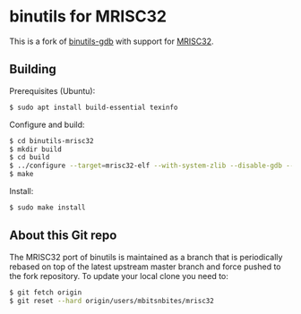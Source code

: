 # binutils for MRISC32

This is a fork of [binutils-gdb](https://sourceware.org/git/gitweb.cgi?p=binutils-gdb.git) with support for [MRISC32](https://github.com/mrisc32/mrisc32).

## Building

Prerequisites (Ubuntu):

```bash
$ sudo apt install build-essential texinfo
```

Configure and build:

```bash
$ cd binutils-mrisc32
$ mkdir build
$ cd build
$ ../configure --target=mrisc32-elf --with-system-zlib --disable-gdb --disable-sim
$ make
```

Install:

```bash
$ sudo make install
```

## About this Git repo

The MRISC32 port of binutils is maintained as a branch that is periodically rebased on top of the latest upstream master branch and force pushed to the fork repository. To update your local clone you need to:

```bash
$ git fetch origin
$ git reset --hard origin/users/mbitsnbites/mrisc32
```
